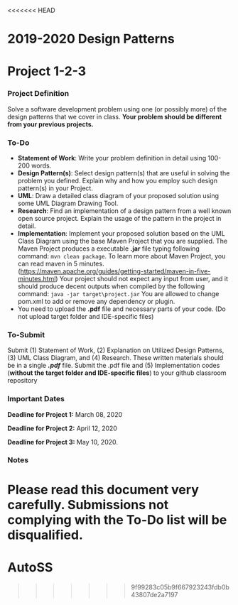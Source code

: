 <<<<<<< HEAD
# 2019-2020 Design Patterns
# Project 1-2-3
### Project Definition
Solve a software development problem using one (or possibly more) of the design patterns that we cover in class. **Your problem should be different from your previous projects.** 
###  To-Do
- **Statement of Work**: Write your problem definition in detail using 100-200 words.
- **Design Pattern(s)**: Select design pattern(s) that are useful in solving the problem you defined. Explain why and how you employ such design pattern(s) in your Project.
 - **UML**: Draw a detailed class diagram of your proposed solution using some UML Diagram Drawing Tool.
 - **Research**: Find an implementation of a design pattern from a well known open source project. Explain the usage of the pattern in the project in detail. 
- **Implementation**:  Implement your proposed solution based on the UML Class Diagram using the base Maven Project that you are supplied. The Maven Project produces a executable **.jar** file typing following command: `mvn clean package`. To learn more about Maven Project, you can read maven in 5 minutes. (https://maven.apache.org/guides/getting-started/maven-in-five-minutes.html)
Your project should not expect any input from user, and it should produce decent outputs when compiled by the following command:  `java -jar target\project.jar`
You are allowed to change pom.xml to add or remove any dependency or plugin.
- You need to upload the **.pdf** file and necessary parts of your code. (Do not upload target folder and IDE-specific files)

###  To-Submit
Submit (1) Statement of Work, (2) Explanation on Utilized Design Patterns, (3) UML Class Diagram, and (4) Research. These written materials should be in a single **_.pdf_** file. Submit the .pdf file and (5) Implementation codes (**without the target folder and IDE-specific files**) to your github classroom repository

### Important Dates
**Deadline for Project 1:**  March 08, 2020

**Deadline for Project 2:**  April 12, 2020

**Deadline for Project 3:**  May 10, 2020.

### Notes
Please read this document very carefully. 
Submissions not complying with the **To-Do** list will be disqualified.
=======
# AutoSS
>>>>>>> 9f99283c05b9f667923243fdb0b43807de2a7197
